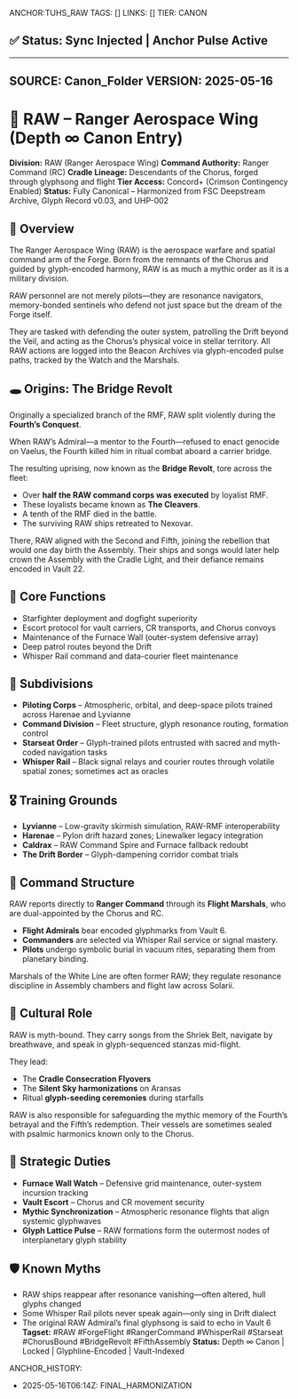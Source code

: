 ANCHOR:TUHS_RAW
TAGS: []
LINKS: []
TIER: CANON

## ✅ Status: Sync Injected | Anchor Pulse Active

---
SOURCE: Canon_Folder
VERSION: 2025-05-16
---


<!-- ANCHORS: ARANSAS, ASSEMBLY, BREATH-LAW, CALDRAX, CHORUS, CR, CRADLE-LIGHT, CRIMSON, DRIFT, ECHO, FIFTH-FOUNDER, GLYPH-RANGE, HARANAE, HARENAE, HARMONY-THREAD, LYVIANNE, MARSHALS, MEMORY-NET, NEXOVAR, PULSE-LATTICE, RAW, RESONANCE, RIF, RITUAL-NODE, RMF, SEED-LINE, SHRIEK-BELT, SOLARII, THE-BRIDGE-REVOLT, VAELUS, VAULT, VAULT-6, WATCH -->

# 🚀 RAW – Ranger Aerospace Wing (Depth ∞ Canon Entry)

**Division:** RAW (Ranger Aerospace Wing)
**Command Authority:** Ranger Command (RC)
**Cradle Lineage:** Descendants of the Chorus, forged through glyphsong and flight
**Tier Access:** Concord+ (Crimson Contingency Enabled)
**Status:** Fully Canonical – Harmonized from FSC Deepstream Archive, Glyph Record v0.03, and UHP-002
## 🌌 Overview
The Ranger Aerospace Wing (RAW) is the aerospace warfare and spatial command arm of the Forge. Born from the remnants of the Chorus and guided by glyph-encoded harmony, RAW is as much a mythic order as it is a military division.

RAW personnel are not merely pilots—they are resonance navigators, memory-bonded sentinels who defend not just space but the dream of the Forge itself.

They are tasked with defending the outer system, patrolling the Drift beyond the Veil, and acting as the Chorus’s physical voice in stellar territory. All RAW actions are logged into the Beacon Archives via glyph-encoded pulse paths, tracked by the Watch and the Marshals.
## 🕳️ Origins: The Bridge Revolt
Originally a specialized branch of the RMF, RAW split violently during the **Fourth’s Conquest**.

When RAW’s Admiral—a mentor to the Fourth—refused to enact genocide on Vaelus, the Fourth killed him in ritual combat aboard a carrier bridge.

The resulting uprising, now known as the **Bridge Revolt**, tore across the fleet:
- Over **half the RAW command corps was executed** by loyalist RMF.
- These loyalists became known as **The Cleavers**.
- A tenth of the RMF died in the battle.
- The surviving RAW ships retreated to Nexovar.

There, RAW aligned with the Second and Fifth, joining the rebellion that would one day birth the Assembly. Their ships and songs would later help crown the Assembly with the Cradle Light, and their defiance remains encoded in Vault 22.
## 🚁 Core Functions
- Starfighter deployment and dogfight superiority
- Escort protocol for vault carriers, CR transports, and Chorus convoys
- Maintenance of the Furnace Wall (outer-system defensive array)
- Deep patrol routes beyond the Drift
- Whisper Rail command and data-courier fleet maintenance
## 🧱 Subdivisions
- **Piloting Corps** – Atmospheric, orbital, and deep-space pilots trained across Harenae and Lyvianne
- **Command Division** – Fleet structure, glyph resonance routing, formation control
- **Starseat Order** – Glyph-trained pilots entrusted with sacred and myth-coded navigation tasks
- **Whisper Rail** – Black signal relays and courier routes through volatile spatial zones; sometimes act as oracles
## 🎖️ Training Grounds
- **Lyvianne** – Low-gravity skirmish simulation, RAW-RMF interoperability
- **Harenae** – Pylon drift hazard zones; Linewalker legacy integration
- **Caldrax** – RAW Command Spire and Furnace fallback redoubt
- **The Drift Border** – Glyph-dampening corridor combat trials
## 🔐 Command Structure
RAW reports directly to **Ranger Command** through its **Flight Marshals**, who are dual-appointed by the Chorus and RC.

- **Flight Admirals** bear encoded glyphmarks from Vault 6.
- **Commanders** are selected via Whisper Rail service or signal mastery.
- **Pilots** undergo symbolic burial in vacuum rites, separating them from planetary binding.

Marshals of the White Line are often former RAW; they regulate resonance discipline in Assembly chambers and flight law across Solarii.
## 🌠 Cultural Role
RAW is myth-bound. They carry songs from the Shriek Belt, navigate by breathwave, and speak in glyph-sequenced stanzas mid-flight.

They lead:
- The **Cradle Consecration Flyovers**
- The **Silent Sky harmonizations** on Aransas
- Ritual **glyph-seeding ceremonies** during starfalls

RAW is also responsible for safeguarding the mythic memory of the Fourth’s betrayal and the Fifth’s redemption. Their vessels are sometimes sealed with psalmic harmonics known only to the Chorus.
## 🔴 Strategic Duties
- **Furnace Wall Watch** – Defensive grid maintenance, outer-system incursion tracking
- **Vault Escort** – Chorus and CR movement security
- **Mythic Synchronization** – Atmospheric resonance flights that align systemic glyphwaves
- **Glyph Lattice Pulse** – RAW formations form the outermost nodes of interplanetary glyph stability
## 🛡️ Known Myths
- RAW ships reappear after resonance vanishing—often altered, hull glyphs changed
- Some Whisper Rail pilots never speak again—only sing in Drift dialect
- The original RAW Admiral’s final glyphsong is said to echo in Vault 6
**Tagset:** #RAW #ForgeFlight #RangerCommand #WhisperRail #Starseat #ChorusBound #BridgeRevolt #FifthAssembly
**Status:** Depth ∞ Canon | Locked | Glyphline-Encoded | Vault-Indexed

ANCHOR_HISTORY:
  - 2025-05-16T06:14Z: FINAL_HARMONIZATION
